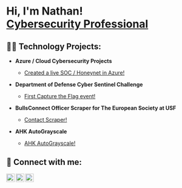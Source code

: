 <h1>Hi, I'm Nathan! <br/><a href="https://www.linkedin.com/in/nkincaid/">Cybersecurity Professional</a></h1>

<h2>👨‍💻 Technology Projects:</h2>

- <b>Azure / Cloud Cybersecurity Projects</b>
  - [Created a live SOC / Honeynet in Azure!](https://github.com/Kincaid7/Azure-SOC)

- <b>Department of Defense Cyber Sentinel Challenge</b>
  - [First Capture the Flag event!](https://github.com/Kincaid7/SentinelOne)

- <b>BullsConnect Officer Scraper for The European Society at USF</b>
  - [Contact Scraper!](https://github.com/Kincaid7/usf-bullsconnect-officer-scraper)

- <b>AHK AutoGrayscale</b>
  - [AHK AutoGrayscale!](https://github.com/Kincaid7/AHK-Grayscale-Toggler)

<h2> 🤳 Connect with me:</h2>

[<img align="left" alt="NathanKincaid | LinkedIn" width="22px" src="https://github.com/Kincaid7/Kincaid7/assets/41767740/3cf71e26-cbbf-4f21-92b9-33ae9aa0d9d7" />][website]
[<img align="left" alt="NathanKincaid | LinkedIn" width="22px" src="https://cdn.jsdelivr.net/npm/simple-icons@v3/icons/linkedin.svg" />][linkedin]
[<img align="left" alt="NathanKincaid | LinkedIn" width="22px" src="https://github.com/Kincaid7/Kincaid7/assets/41767740/6f4bfc22-6c8a-4ac7-9390-f5692b8b135b" />][credly]

[website]: https://www.kincaidsecurity.com/

[linkedin]: https://www.linkedin.com/in/nkincaid/

[credly]: https://www.credly.com/users/nathan-kincaid/badges




<!--
**Kincaid7/Kincaid7** is a ✨ _special_ ✨ repository because its `README.md` (this file) appears on your GitHub profile.

Here are some ideas to get you started:

- 🔭 I’m currently working on ...
- 🌱 I’m currently learning ...
- 👯 I’m looking to collaborate on ...
- 🤔 I’m looking for help with ...
- 💬 Ask me about ...
- 📫 How to reach me: ...
- 😄 Pronouns: ...
- ⚡ Fun fact: ...
-->
